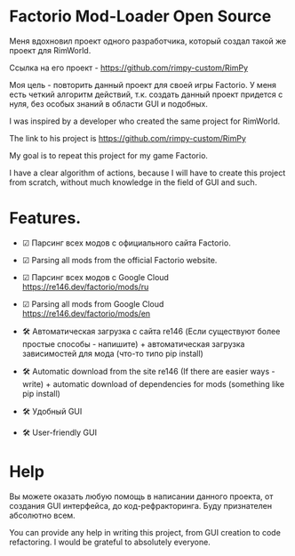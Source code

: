 
# Factorio Mod-Loader Open Source

Меня вдохновил проект одного разработчика, который создал такой же проект для RimWorld.

Ссылка на его проект - https://github.com/rimpy-custom/RimPy

Моя цель - повторить данный проект для своей игры Factorio.
У меня есть четкий алгоритм действий, т.к. создать данный проект придется с нуля, без особых знаний в области GUI и подобных.


I was inspired by a developer who created the same project for RimWorld.

The link to his project is https://github.com/rimpy-custom/RimPy

My goal is to repeat this project for my game Factorio.

I have a clear algorithm of actions, because I will have to create this project from scratch, without much knowledge in the field of GUI and such.

# Features.

- ☑ Парсинг всех модов с официального сайта Factorio.
- ☑ Parsing all mods from the official Factorio website.


- ☑ Парсинг всех модов с Google Cloud https://re146.dev/factorio/mods/ru
- ☑ Parsing all mods from Google Cloud https://re146.dev/factorio/mods/en 


- 🛠 Автоматическая загрузка с сайта re146 (Если существуют более простые способы - напишите) + автоматическая загрузка зависимостей для мода (что-то типо pip install) 
- 🛠 Automatic download from the site re146 (If there are easier ways - write) + automatic download of dependencies for mods (something like pip install) 

- 🛠 Удобный GUI
- 🛠 User-friendly GUI 

# Help

Вы можете оказать любую помощь в написании данного проекта, от создания GUI интерфейса, до код-рефракторинга. Буду признателен абсолютно всем.

You can provide any help in writing this project, from GUI creation to code refactoring. I would be grateful to absolutely everyone.
